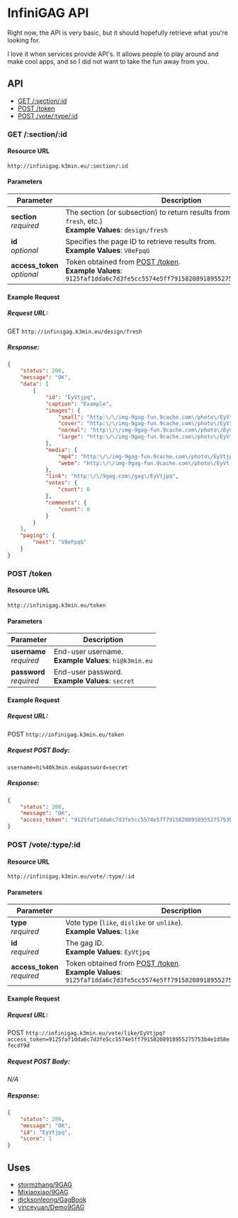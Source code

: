 # InfiniGAG API

Right now, the API is very basic, but it should hopefully retrieve what you're looking for.

I love it when services provide API's. It allows people to play around and make cool apps, and so I did not want to take the fun away from you.

## API

- [GET /:section/:id](#get-sectionid)
- [POST /token](#post-token)
- [POST /vote/:type/:id](#post-votetypeid)

### GET /:section/:id

#### Resource URL

`http://infinigag.k3min.eu/:section/:id`

#### Parameters

Parameter                      | Description
---------                      | -----------
     **section**<br>*required* | The section (or subsection) to return results from (`hot`, `trending`, `fresh`, etc.)<br>**Example Values**: `design/fresh`
          **id**<br>*optional* | Specifies the page ID to retrieve results from.<br>**Example Values**: `V8eFpqG`
**access_token**<br>*optional* | Token obtained from [POST /token](#post-token).<br>**Example Values**: `9125faf1dda6c7d3fe5cc5574e5ff79158208918955275753b4e1d58efecdf9d`

#### Example Request

##### Request URL:

GET `http://infinigag.k3min.eu/design/fresh`

##### Response:

```json
{
	"status": 200,
	"message": "OK",
	"data": [
		{
			"id": "EyVtjpq",
			"caption": "Example",
			"images": {
				"small": "http:\/\/img-9gag-fun.9cache.com\/photo\/EyVtjpq_220x145.jpg",
				"cover": "http:\/\/img-9gag-fun.9cache.com\/photo\/EyVtjpq_460c.jpg",
				"normal": "http:\/\/img-9gag-fun.9cache.com\/photo\/EyVtjpq_460s.jpg",
				"large": "http:\/\/img-9gag-fun.9cache.com\/photo\/EyVtjpq_700b.jpg"
			},
			"media": {
				"mp4": "http:\/\/img-9gag-fun.9cache.com\/photo\/EyVtjpq_460sv.mp4",
				"webm": "http:\/\/img-9gag-fun.9cache.com\/photo\/EyVtjpq_460svwm.webm"
			},
			"link": "http:\/\/9gag.com\/gag\/EyVtjpq",
			"votes": {
				"count": 0
			},
			"comments": {
				"count": 0
			}
		}
	],
	"paging": {
		"next": "V8eFpqG"
	}
}
```

### POST /token

#### Resource URL

`http://infinigag.k3min.eu/token`

#### Parameters

Parameter                  | Description
---------                  | -----------
**username**<br>*required* | End-user username.<br>**Example Values**: `hi@k3min.eu`
**password**<br>*required* | End-user password.<br>**Example Values**: `secret`

#### Example Request

##### Request URL:

POST `http://infinigag.k3min.eu/token`

##### Request POST Body:

`username=hi%40k3min.eu&password=secret`

##### Response:

```json
{
	"status": 200,
	"message": "OK",
	"access_token": "9125faf1dda6c7d3fe5cc5574e5ff79158208918955275753b4e1d58efecdf9d"
}
```

### POST /vote/:type/:id

#### Resource URL

`http://infinigag.k3min.eu/vote/:type/:id`

#### Parameters

Parameter                      | Description
---------                      | -----------
        **type**<br>*required* | Vote type (`like`, `dislike` or `unlike`).<br>**Example Values**: `like`
          **id**<br>*required* | The gag ID.<br>**Example Values**: `EyVtjpq`
**access_token**<br>*required* | Token obtained from [POST /token](#post-token).<br>**Example Values**: `9125faf1dda6c7d3fe5cc5574e5ff79158208918955275753b4e1d58efecdf9d`

#### Example Request

##### Request URL:

POST `http://infinigag.k3min.eu/vote/like/EyVtjpq?access_token=9125faf1dda6c7d3fe5cc5574e5ff79158208918955275753b4e1d58efecdf9d`

##### Request POST Body:

*N/A*

##### Response:

```json
{
	"status": 200,
	"message": "OK",
	"id": "EyVtjpq",
	"score": 1
}
```

## Uses

- [stormzhang/9GAG](http://github.com/stormzhang/9GAG)
- [Mixiaoxiao/9GAG](http://github.com/Mixiaoxiao/9GAG)
- [dicksonleong/GagBook](http://github.com/dicksonleong/GagBook)
- [vinceyuan/Demo9GAG](http://github.com/vinceyuan/Demo9GAG)
